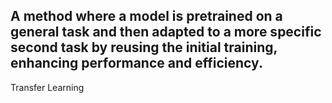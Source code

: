 A method where a model is pretrained on a general task and then adapted to a more specific second task by reusing the initial training, enhancing performance and efficiency.
---
Transfer Learning
